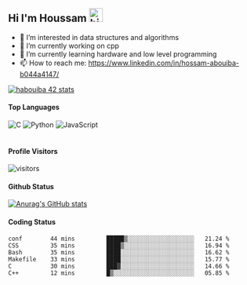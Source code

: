 ## Hi I'm Houssam <img src="https://user-images.githubusercontent.com/1303154/88677602-1635ba80-d120-11ea-84d8-d263ba5fc3c0.gif" width="28px" alt="hi">

- 👀 I’m interested in data structures and algorithms
- 🔭 I’m currently working on cpp
- 🌱 I’m currently learning hardware and low level programming
- 📫 How to reach me: https://www.linkedin.com/in/hossam-abouiba-b044a4147/

[![habouiba 42 stats](https://badge.mediaplus.ma/greenbinary/habouiba)](https://github.com/oakoudad/badge42)

#### Top Languages

![C](https://img.shields.io/badge/c-%2300599C.svg?style=for-the-badge&logo=c&logoColor=white)
![Python](https://img.shields.io/badge/python-%2314354C.svg?style=for-the-badge&logo=python&logoColor=white)
![JavaScript](https://img.shields.io/badge/javascript-%23323330.svg?style=for-the-badge&logo=javascript&logoColor=%23F7DF1E)
<br />
<br />
#### Profile Visitors
![visitors](https://visitor-badge.glitch.me/badge?page_id=project-HOSSAM.project-HOSSAM)

#### Github Status
[![Anurag's GitHub stats](https://github-readme-stats.vercel.app/api?username=0xPride&theme=tokyonight)](https://github.com/anuraghazra/github-readme-stats)

#### Coding Status
<!--START_SECTION:waka-->

```text
conf        44 mins         █████▒░░░░░░░░░░░░░░░░░░░   21.24 %
CSS         35 mins         ████▒░░░░░░░░░░░░░░░░░░░░   16.94 %
Bash        35 mins         ████░░░░░░░░░░░░░░░░░░░░░   16.62 %
Makefile    33 mins         ████░░░░░░░░░░░░░░░░░░░░░   15.77 %
C           30 mins         ███▓░░░░░░░░░░░░░░░░░░░░░   14.66 %
C++         12 mins         █▒░░░░░░░░░░░░░░░░░░░░░░░   05.85 %
```

<!--END_SECTION:waka-->

